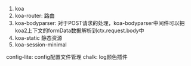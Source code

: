 1. koa
2. koa-router: 路由
3. koa-bodyparser: 对于POST请求的处理，koa-bodyparser中间件可以把koa2上下文的formData数据解析到ctx.request.body中
4. koa-static 静态资源
5. koa-session-minimal


config-lite: config配置文件管理
chalk: log颜色插件
